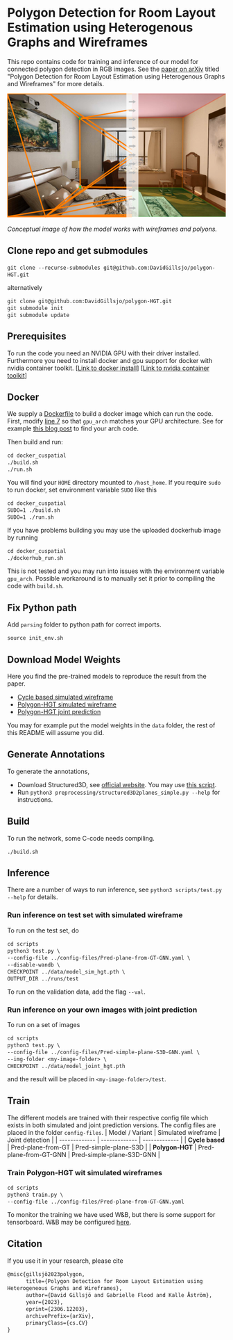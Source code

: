 # Polygon Detection for Room Layout Estimation using Heterogenous Graphs and Wireframes
This repo contains code for training and inference of our model for connected polygon detection in RGB images.
See the [paper on arXiv](https://arxiv.org/abs/2306.12203) titled "Polygon Detection for Room Layout Estimation using Heterogenous Graphs and Wireframes" for more details.

![From wireframes to polygons](./image/wireframe2polygon.png)

*Conceptual image of how the model works with wireframes and polyons.*


## Clone repo and get submodules
```
git clone --recurse-submodules git@github.com:DavidGillsjo/polygon-HGT.git
```
alternatively
```
git clone git@github.com:DavidGillsjo/polygon-HGT.git
git submodule init
git submodule update
```

## Prerequisites
To run the code you need an NVIDIA GPU with their driver installed.
Furthermore you need to install docker and gpu support for docker with nvidia container toolkit.
[[Link to docker install](https://docs.docker.com/engine/install/)]
[[Link to nvidia container toolkit](https://docs.nvidia.com/datacenter/cloud-native/container-toolkit/latest/install-guide.html)]

## Docker
We supply a [Dockerfile](docker_cuspatial/Dockerfile) to build a docker image which can run the code.
First, modify [line 7](docker_cuspatial/Dockerfile#L7) so that `gpu_arch` matches your GPU architecture. See for example [this blog post](https://arnon.dk/matching-sm-architectures-arch-and-gencode-for-various-nvidia-cards/) to find your arch code.

Then build and run:
```
cd docker_cuspatial
./build.sh
./run.sh
```
You will find your `HOME` directory mounted to `/host_home`.
If you require `sudo` to run docker, set environment variable `SUDO` like this
```
cd docker_cuspatial
SUDO=1 ./build.sh
SUDO=1 ./run.sh
```

If you have problems building you may use the uploaded dockerhub image by running
```
cd docker_cuspatial
./dockerhub_run.sh
```
This is not tested and you may run into issues with the environment variable `gpu_arch`.
Possible workaround is to manually set it prior to compiling the code with `build.sh`.

## Fix Python path
Add `parsing` folder to python path for correct imports.
```
source init_env.sh
```

## Download Model Weights
Here you find the pre-trained models to reproduce the result from the paper.
- [Cycle based simulated wireframe](https://vision.maths.lth.se/davidg-data/polygon-hgt/model_cycle_proposal.pth)
- [Polygon-HGT simulated wireframe](https://vision.maths.lth.se/davidg-data/polygon-hgt/model_sim_hgt.pth)
- [Polygon-HGT joint prediction](https://vision.maths.lth.se/davidg-data/polygon-hgt/model_joint_hgt.pth)

You may for example put the model weights in the `data` folder, the rest of this README will assume you did.

## Generate Annotations
To generate the annotations,
- Download Structured3D, see [official website](https://structured3d-dataset.org/).
You may use [this script](data/download_structured3D.py).
- Run `python3 preprocessing/structured3D2planes_simple.py --help` for instructions.


## Build
To run the network, some C-code needs compiling.
```
./build.sh
```

## Inference
There are a number of ways to run inference, see `python3 scripts/test.py --help` for details.

### Run inference on test set with simulated wireframe
To run on the test set, do
```
cd scripts
python3 test.py \
--config-file ../config-files/Pred-plane-from-GT-GNN.yaml \
--disable-wandb \
CHECKPOINT ../data/model_sim_hgt.pth \
OUTPUT_DIR ../runs/test
```
To run on the validation data, add the flag `--val`.

### Run inference on your own images with joint prediction
To run on a set of images
```
cd scripts
python3 test.py \
--config-file ../config-files/Pred-simple-plane-S3D-GNN.yaml \
--img-folder <my-image-folder> \
CHECKPOINT ../data/model_joint_hgt.pth
```
and the result will be placed in `<my-image-folder>/test`.

## Train
The different models are trained with their respective config file which exists in both simulated and joint prediction versions.
The config files are placed in the folder `config-files`.
| Model / Variant | Simulated wireframe     | Joint detection           |
| -------------   | -------------           | -------------             |
| **Cycle based** | Pred-plane-from-GT      | Pred-simple-plane-S3D     |
| **Polygon-HGT** | Pred-plane-from-GT-GNN  | Pred-simple-plane-S3D-GNN |


### Train Polygon-HGT wit simulated wireframes
```
cd scripts
python3 train.py \
--config-file ../config-files/Pred-plane-from-GT-GNN.yaml
```
To monitor the training we have used W&B, but there is some support for tensorboard.
W&B may be configured [here](./parsing/utils/logger.py#L75).


## Citation
If you use it in your research, please cite
```
@misc{gillsjö2023polygon,
      title={Polygon Detection for Room Layout Estimation using Heterogeneous Graphs and Wireframes},
      author={David Gillsjö and Gabrielle Flood and Kalle Åström},
      year={2023},
      eprint={2306.12203},
      archivePrefix={arXiv},
      primaryClass={cs.CV}
}
```

